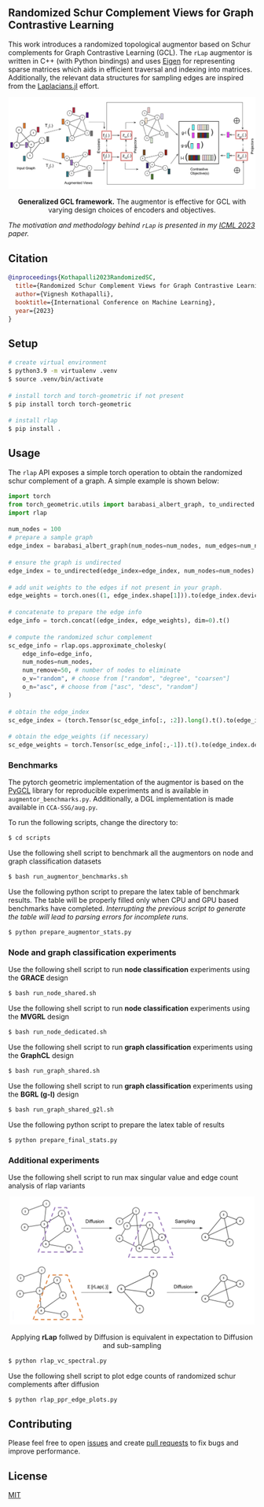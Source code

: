 ## Randomized Schur Complement Views for Graph Contrastive Learning

This work introduces a randomized topological augmentor based on Schur complements for Graph Contrastive Learning (GCL). The `rLap` augmentor is written in C++ (with Python bindings) and uses [Eigen](https://eigen.tuxfamily.org/index.php?title=Main_Page) for representing sparse matrices which aids in efficient traversal and indexing into matrices. Additionally, the relevant data structures for sampling edges are inspired from the [Laplacians.jl](https://github.com/danspielman/Laplacians.jl) effort.


<div align="center">
  <img src="images/gcl.png"/>
  <p align="center"> <b>Generalized GCL framework.</b> The augmentor is effective for GCL with varying design choices of encoders and objectives.</p>
</div>



_The motivation and methodology behind `rLap` is presented in my [ICML 2023](https://arxiv.org/abs/2306.04004) paper._

## Citation


```bibtex
@inproceedings{Kothapalli2023RandomizedSC,
  title={Randomized Schur Complement Views for Graph Contrastive Learning},
  author={Vignesh Kothapalli},
  booktitle={International Conference on Machine Learning},
  year={2023}
}
```


## Setup

```bash
# create virtual environment
$ python3.9 -m virtualenv .venv
$ source .venv/bin/activate

# install torch and torch-geometric if not present
$ pip install torch torch-geometric

# install rlap
$ pip install .
```

## Usage

The `rlap` API exposes a simple torch operation to obtain the randomized schur complement of a graph. A simple example is shown below:

```py
import torch
from torch_geometric.utils import barabasi_albert_graph, to_undirected
import rlap

num_nodes = 100
# prepare a sample graph
edge_index = barabasi_albert_graph(num_nodes=num_nodes, num_edges=num_nodes//2)

# ensure the graph is undirected
edge_index = to_undirected(edge_index=edge_index, num_nodes=num_nodes)

# add unit weights to the edges if not present in your graph.
edge_weights = torch.ones((1, edge_index.shape[1])).to(edge_index.device)

# concatenate to prepare the edge info
edge_info = torch.concat((edge_index, edge_weights), dim=0).t()

# compute the randomized schur complement
sc_edge_info = rlap.ops.approximate_cholesky(
    edge_info=edge_info,
    num_nodes=num_nodes,
    num_remove=50, # number of nodes to eliminate
    o_v="random", # choose from ["random", "degree", "coarsen"]
    o_n="asc", # choose from ["asc", "desc", "random"]
)

# obtain the edge_index
sc_edge_index = (torch.Tensor(sc_edge_info[:, :2]).long().t().to(edge_index.device))

# obtain the edge_weights (if necessary)
sc_edge_weights = torch.Tensor(sc_edge_info[:,-1]).t().to(edge_index.device)
```

### Benchmarks

The pytorch geometric implementation of the augmentor is based on the [PyGCL](https://github.com/PyGCL/PyGCL) library for reproducible experiments and is available in `augmentor_benchmarks.py`. Additionally, a DGL implementation is made available in `CCA-SSG/aug.py`.

To run the following scripts, change the directory to:

```bash
$ cd scripts
```

Use the following shell script to benchmark all the augmentors on node and graph classification datasets

```bash
$ bash run_augmentor_benchmarks.sh
```

Use the following python script to prepare the latex table of benchmark results. The table will be properly filled only when CPU and GPU based benchmarks have completed. _Interrupting the previous script to generate the table will lead to parsing errors for incomplete runs._

```bash
$ python prepare_augmentor_stats.py
```


### Node and graph classification experiments

Use the following shell script to run **node classification** experiments using the **GRACE** design

```bash
$ bash run_node_shared.sh
```

Use the following shell script to run **node classification** experiments using the **MVGRL** design

```bash
$ bash run_node_dedicated.sh
```

Use the following shell script to run **graph classification** experiments using the **GraphCL** design

```bash
$ bash run_graph_shared.sh
```

Use the following shell script to run **graph classification** experiments using the **BGRL (g-l)** design

```bash
$ bash run_graph_shared_g2l.sh
```

Use the following python script to prepare the latex table of results

```bash
$ python prepare_final_stats.py
```


### Additional experiments

Use the following shell script to run max singular value and edge count analysis of rlap variants

<div align="center">
  <img src="images/rlap_diffusion.png" width="500px" />
  <p align="center"> Applying <b>rLap</b> follwed by Diffusion is equivalent in expectation to Diffusion and sub-sampling  </p>
</div>

```bash
$ python rlap_vc_spectral.py
```

Use the following shell script to plot edge counts of randomized schur complements after diffusion


```bash
$ python rlap_ppr_edge_plots.py
```

## Contributing

Please feel free to open [issues](https://github.com/kvignesh1420/rlap/issues) and create [pull requests](https://github.com/kvignesh1420/rlap/pulls) to fix bugs and improve performance.

## License

[MIT](LICENSE)